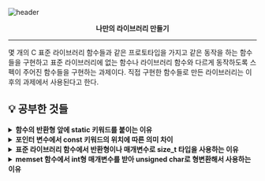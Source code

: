 ![header](https://capsule-render.vercel.app/api?type=transparent&fontColor=703ee5&height=120&section=header&text=Libft&fontSize=70)

<div align="center">
<b>나만의 라이브러리 만들기</b>
</div>

---

몇 개의 C 표준 라이브러리 함수들과 같은 프로토타입을 가지고 같은 동작을 하는 함수들을 구현하고 표준 라이브러리에 없는 함수나 라이브러리 함수와 다르게 동작하도록 스펙이 주어진 함수들을 구현하는 과제이다. 직접 구현한 함수들로 만든 라이브러리는 이후의 과제에서 사용된다고 한다.

## 💡 공부한 것들

<details>
<summary><b>함수의 반환형 앞에 static 키워드를 붙이는 이유</b></summary>
 
 - 반환형 앞에 static 키워드를 붙이면 그 함수는 정적 함수가 되어 해당 소스파일 내부에서만 사용 가능한 함수가 된다.
 - 프로젝트를 여러명의 개발자가 나누어 개발하는 경우, 각자 작성한 소스파일에서 함수 이름이 중복되는 경우를 피하기 위해서 사용한다.
 - 함수 이름이 중복되는 경우 목적 파일을 만드는 것에는 문제가 없지만 만들어진 목적파일들을 링크하는 과정에서 오류가 발생한다.
<br>
</details>

<details>
<summary><b>포인터 변수에서 const 키워드의 위치에 따른 의미 차이</b></summary>

 - 변수 앞에 const 키워드를 붙이면 해당 변수는 상수로 취급한다.
 - 즉, 변수 선언시에만 초기값을 할당할 수 있고 그 후에는 값을 변경할 수 없게 된다. 
 - 이러한 const 키워드를 포인터 변수 앞에 붙일 때는 아래와 같이 그 위치에 따라 의미가 조금 다르다.
 ```c
 char c1 = 'a';
 char c2 = 'b';

 const char *p1 = &c1; //const char *는 char const *와 같은 의미이다.
 char *const p2 = &c1;
 const char *const p3 = &c1;

 p1 = &c2; //정상적으로 컴파일
 *p1 = 'c'; //컴파일 에러

 *p2 = 'c'; //정상적으로 컴파일
 p2 = &c2; //컴파일 에러

 p3 = &c2; //컴파일 에러
 *p3 = 'c'; //컴파일 에러
 ```
<br>
</details>

<details>
<summary><b>표준 라이브러리 함수에서 반환형이나 매개변수로 size_t 타입을 사용하는 이유</b></summary>

 - size_t는 부호없는 정수 자료형으로 32비트 운영체제에서는 4바이트, 64비트 운영체제에서는 8바이트의 크기를 갖는다.
 - 하지만 unsigned int는 운영체제가 32비트이던 64비트이던 4바이트의 크기를 갖는다.
 - 따라서 운영체제에 따라 가능한 가장 큰 범위의 부호없는 정수형을 사용하고 싶을 때는 size_t를 사용한다.
 - 참고: [데이터 형식 범위](https://learn.microsoft.com/ko-kr/cpp/cpp/data-type-ranges?view=msvc-170)
<br>
</details>

<details>
<summary><b>memset 함수에서 int형 매개변수를 받아 unsigned char로 형변환해서 사용하는 이유</b></summary>

 - C99 표준 이전인 K&R 방식에서는 함수를 정의할 때 리턴타입이나 매개변수의 타입을 명시하지 않고 모두 int로 인식하는 ‘implicit int rule’이 적용되었다.
 - 또한 int로 받은 매개변수를 다른 타입으로 변환하고 싶으면 함수의 중괄호 밖에서 자료형을 명시해 주었다.
 - 결론적으로 이 시절의 관습이 남아있는 함수라서 그렇다.
 - 참고: [80년대 C언어는 어땠을까?](https://80000coding.oopy.io/31f3b397-1483-4a75-9d88-c99284e7f3ca)
<br>
</details>
